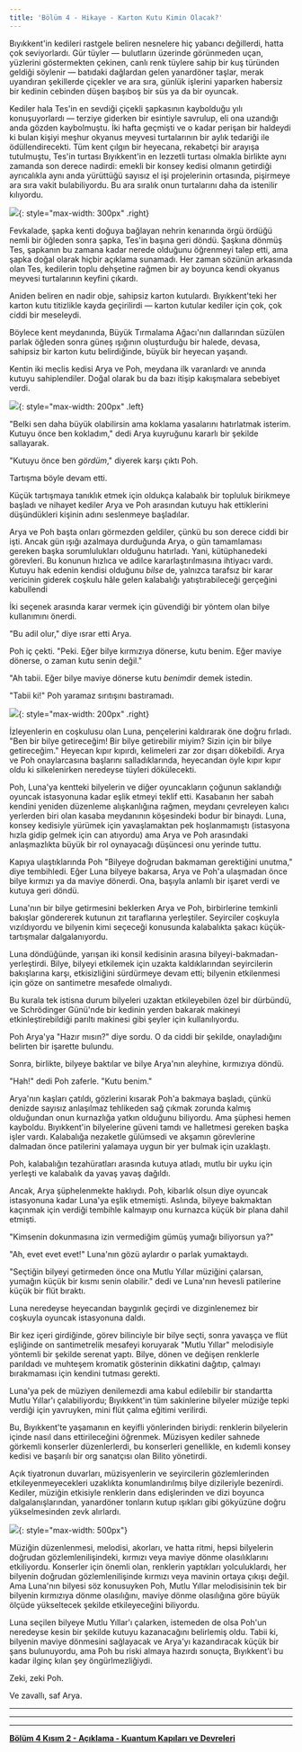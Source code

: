 ```yaml
---
title: 'Bölüm 4 - Hikaye - Karton Kutu Kimin Olacak?'
---
```




Bıyıkkent'in kedileri rastgele beliren nesnelere hiç yabancı değillerdi, hatta çok seviyorlardı. Gür tüyler — bulutların üzerinde görünmeden uçan, yüzlerini göstermekten çekinen, canlı renk tüylere sahip bir kuş türünden geldiği söylenir — batıdaki dağlardan gelen yanardöner taşlar, merak uyandıran şekillerde çiçekler ve ara sıra, günlük işlerini yaparken habersiz bir kedinin cebinden düşen başıboş bir süs ya da bir oyuncak.

Kediler hala Tes'in en sevdiği çiçekli şapkasının kaybolduğu yılı konuşuyorlardı — terziye giderken bir esintiyle savrulup, eli ona uzandığı anda gözden kaybolmuştu. İki hafta geçmişti ve o kadar perişan bir haldeydi ki bulan kişiyi meşhur okyanus meyvesi turtalarının bir aylık tedariği ile ödüllendirecekti. Tüm kent çılgın bir heyecana, rekabetçi bir arayışa tutulmuştu, Tes'in turtası Bıyıkkent'in en lezzetli turtası olmakla birlikte aynı zamanda son derece nadirdi: emekli bir konsey kedisi olmanın getirdiği ayrıcalıkla aynı anda yürüttüğü sayısız el işi projelerinin ortasında, pişirmeye ara sıra vakit bulabiliyordu. Bu ara sıralık onun turtalarını daha da istenilir kılıyordu.


![](/assets/imgs/Tes_Animation.gif){: style="max-width: 300px" .right} 

Fevkalade, şapka kenti doğuya bağlayan nehrin kenarında örgü ördüğü nemli bir öğleden sonra şapka, Tes'in başına geri döndü. Şaşkına dönmüş Tes, şapkanın bu zamana kadar nerede olduğunu öğrenmeyi talep etti, ama şapka doğal olarak hiçbir açıklama sunamadı. Her zaman sözünün arkasında olan Tes, kedilerin toplu dehşetine rağmen bir ay boyunca kendi okyanus meyvesi turtalarının keyfini çıkardı.

Aniden beliren en nadir obje, sahipsiz karton kutulardı. Bıyıkkent'teki her karton kutu titizlikle kayda geçirilirdi — karton kutular kediler için çok, çok ciddi bir meseleydi.

Böylece kent meydanında, Büyük Tırmalama Ağacı'nın dallarından süzülen parlak öğleden sonra güneş ışığının oluşturduğu bir halede, devasa, sahipsiz bir karton kutu belirdiğinde, büyük bir heyecan yaşandı.

Kentin iki meclis kedisi Arya ve Poh, meydana ilk varanlardı ve anında kutuyu sahiplendiler. Doğal olarak bu da bazı itişip kakışmalara sebebiyet verdi.


![](/assets/imgs/Poh.png){: style="max-width: 200px" .left} 

"Belki sen daha büyük olabilirsin ama koklama yasalarını hatırlatmak isterim. Kutuyu önce ben kokladım," dedi Arya kuyruğunu kararlı bir şekilde sallayarak.

"Kutuyu önce ben *gördüm*," diyerek karşı çıktı Poh.

Tartışma böyle devam etti.

Küçük tartışmaya tanıklık etmek için oldukça kalabalık bir topluluk birikmeye başladı ve nihayet kediler Arya ve Poh arasından kutuyu hak ettiklerini düşündükleri kişinin adını seslenmeye başladılar.

Arya ve Poh başta onları görmezden geldiler, çünkü bu son derece ciddi bir işti. Ancak gün ışığı azalmaya durduğunda Arya, o gün tamamlaması gereken başka sorumlulukları olduğunu hatırladı. Yani, kütüphanedeki görevleri. Bu konunun hızlıca ve adilce kararlaştırılmasına ihtiyacı vardı. Kutuyu hak edenin kendisi olduğunu *bilse* de, yalnızca tarafsız bir karar vericinin giderek coşkulu hâle gelen kalabalığı yatıştırabileceği gerçeğini kabullendi

İki seçenek arasında karar vermek için güvendiği bir yöntem olan bilye kullanımını önerdi.

"Bu adil olur," diye ısrar etti Arya.

Poh iç çekti. "Peki. Eğer bilye kırmızıya dönerse, kutu benim. Eğer maviye dönerse, o zaman kutu senin değil."

"Ah tabii. Eğer bilye maviye dönerse kutu *benim*dir demek istedin.

"Tabii ki!" Poh yaramaz sırıtışını bastıramadı.


![](/assets/imgs/ch4_cardboardbox.png){: style="max-width: 200px" .right} 

İzleyenlerin en coşkulusu olan Luna, pençelerini kaldırarak öne doğru fırladı. "Ben bir bilye getireceğim! Bir bilye getirebilir miyim? Sizin için bir bilye getireceğim." Heyecan kıpır kıpırdı, kelimeleri zar zor dışarı dökebildi. Arya ve Poh onaylarcasına başlarını salladıklarında, heyecandan öyle kıpır kıpır oldu ki silkelenirken neredeyse tüyleri dökülecekti.

Poh, Luna'ya kentteki bilyelerin ve diğer oyuncakların çoğunun saklandığı oyuncak istasyonuna kadar eşlik etmeyi teklif etti. Kasabanın her sabah kendini yeniden düzenleme alışkanlığına rağmen, meydanı çevreleyen kalıcı yerlerden biri olan kasaba meydanının köşesindeki bodur bir binaydı. Luna, konsey kedisiyle yürümek için yavaşlamaktan pek hoşlanmamıştı (istasyona hızla gidip gelmek için can atıyordu) ama Arya ve Poh arasındaki anlaşmazlıkta büyük bir rol oynayacağı düşüncesi onu yerinde tuttu.

Kapıya ulaştıklarında Poh "Bilyeye doğrudan bakmaman gerektiğini unutma," diye tembihledi. Eğer Luna bilyeye bakarsa, Arya ve Poh'a ulaşmadan önce bilye kırmızı ya da maviye dönerdi. Ona, başıyla anlamlı bir işaret verdi ve kutuya geri döndü.

Luna'nın bir bilye getirmesini beklerken Arya ve Poh, birbirlerine temkinli bakışlar göndererek kutunun zıt taraflarına yerleştiler. Seyirciler coşkuyla vızıldıyordu ve bilyenin kimi seçeceği konusunda kalabalıkta şakacı küçük-tartışmalar dalgalanıyordu.

Luna döndüğünde, yarışan iki konsil kedisinin arasına bilyeyi-bakmadan-yerleştirdi. Bilye, bilyeyi etkilemek için uzakta kaldıklarından seyircilerin bakışlarına karşı, etkisizliğini sürdürmeye devam etti; bilyenin etkilenmesi için göze on santimetre mesafede olmalıydı.

Bu kurala tek istisna durum bilyeleri uzaktan etkileyebilen özel bir dürbündü, ve Schrödinger Günü'nde bir kedinin yerden bakarak makineyi etkinleştirebildiği parıltı makinesi gibi şeyler için kullanılıyordu.

Poh Arya'ya "Hazır mısın?" diye sordu. O da ciddi bir şekilde, onayladığını belirten bir işarette bulundu.

Sonra, birlikte, bilyeye baktılar ve bilye Arya'nın aleyhine, kırmızıya döndü.

"Hah!" dedi Poh zaferle. "Kutu benim."

Arya'nın kaşları çatıldı, gözlerini kısarak Poh'a bakmaya başladı, çünkü denizde sayısız anlaşılmaz tehlikeden sağ çıkmak zorunda kalmış olduğundan onun kurnazlığa yatkın olduğunu biliyordu. Ama şüphesi hemen kayboldu. Bıyıkkent'in bilyelerine güveni tamdı ve halletmesi gereken başka işler vardı. Kalabalığa nezaketle gülümsedi ve akşamın görevlerine dalmadan önce patilerini yalamaya uygun bir yer bulmak için uzaklaştı.


Poh, kalabalığın tezahüratları arasında kutuya atladı, mutlu bir uyku için yerleşti ve kalabalık da yavaş yavaş dağıldı.

Ancak, Arya şüphelenmekte haklıydı. Poh, kibarlık olsun diye oyuncak istasyonuna kadar Luna'ya eşlik etmemişti. Aslında, bilyeye bakmaktan kaçınmak için verdiği tembihle kalmayıp onu kurnazca küçük bir plana dahil etmişti.

"Kimsenin dokunmasına izin vermediğim gümüş yumağı biliyorsun ya?"

"Ah, evet evet evet!" Luna'nın gözü aylardır o parlak yumaktaydı.

"Seçtiğin bilyeyi getirmeden önce ona Mutlu Yıllar müziğini çalarsan, yumağın küçük bir kısmı senin olabilir." dedi ve Luna'nın hevesli patilerine küçük bir flüt bıraktı.

Luna neredeyse heyecandan baygınlık geçirdi ve dizginlenemez bir coşkuyla oyuncak istasyonuna daldı.

Bir kez içeri girdiğinde, görev bilinciyle bir bilye seçti, sonra yavaşça ve flüt eşliğinde on santimetrelik mesafeyi koruyarak "Mutlu Yıllar" melodisiyle yöntemli bir şekilde serenat yaptı. Bilye, dönen ve değişen renklerle parıldadı ve muhteşem kromatik gösterinin dikkatini dağıtıp, çalmayı bırakmaması için kendini tutması gerekti.

Luna'ya pek de müziyen denilemezdi ama kabul edilebilir bir standartta Mutlu Yıllar'ı çalabiliyordu; Bıyıkkent'in tüm sakinlerine bilyeler müziğe tepki verdiği için yavruyken, mini flüt çalma eğitimi verilirdi.

 Bu, Bıyıkkent'te yaşamanın en keyifli yönlerinden biriydi: renklerin bilyelerin içinde nasıl dans ettirileceğini öğrenmek. Müzisyen kediler sahnede görkemli konserler düzenlerlerdi, bu konserleri genellikle, en kıdemli konsey kedisi ve başarılı bir org sanatçısı olan Bilito yönetirdi.

Açık tiyatronun duvarları, müzisyenlerin ve seyircilerin gözlemlerinden etkileyenmeyecekleri uzaklıkta konumlandırılmış bilye dizileriyle bezenirdi. Kediler, müziğin etkisiyle renklerin dans edişlerinden ve dizi boyunca dalgalanışlarından, yanardöner tonların kutup ışıkları gibi gökyüzüne doğru yükselmesinden zevk alırlardı.


![](/assets/imgs/MarbleGrid.png){: style="max-width: 500px"}

Müziğin düzenlenmesi, melodisi, akorları, ve hatta ritmi, hepsi bilyelerin doğrudan gözlemlenilişindeki, kırmızı veya maviye dönme olasılıklarını etkiliyordu. Konserler için önemli olan, renklerin yaptıkları yolculuklardı, her bilyenin doğrudan gözlemlenilişinde kırmızı veya mavinin ortaya çıkışı değil. Ama Luna'nın bilyesi söz konusuyken Poh, Mutlu Yıllar melodisisinin tek bir bilyenin kırmızıya dönme olasılığını, maviye dönme olasılığına göre büyük ölçüde yükseltecek şekilde etkileyeceğini biliyordu.

Luna seçilen bilyeye Mutlu Yıllar'ı çalarken, istemeden de olsa Poh'un neredeyse kesin bir şekilde kutuyu kazanacağını belirlemiş oldu. Tabii ki, bilyenin maviye dönmesini sağlayacak ve Arya'yı kazandıracak küçük bir şans bulunuyordu, ama Poh bu riski almaya hazırdı sonuçta, Bıyıkkent'i bu kadar ilginç kılan şey öngürlmezliğiydi.

Zeki, zeki Poh.

Ve zavallı, saf Arya.


	



_____________________________


_____________________________


_____________________________


**[Bölüm 4 Kısım 2 - Açıklama - Kuantum Kapıları ve Devreleri](https://quantum-kittens.github.io/posts/CHAPTER-4-Part-2-Quantum-Gates-and-Circuits/)**



